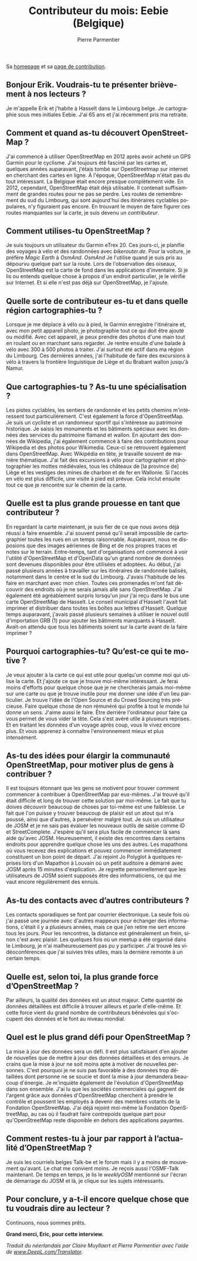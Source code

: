﻿---
title: "Contributeur du mois: Eebie (Belgique)"
featured: 20210306T170422.JPG
layout: post
category: motm
author: Pierre Parmentier
lang: fr
---

Sa [homepage](https://www.openstreetmap.org/user/Eebie) et sa [page de contribution](https://hdyc.neis-one.org/?Eebie).

## Bonjour Erik. Voudrais-tu te présenter brièvement à nos lecteurs ?

Je m'appelle Erik et j'habite à Hasselt dans le Limbourg belge. Je cartographie sous mes initiales Eebie. J'ai 65 ans et j'ai récemment pris ma retraite.

## Comment et quand as-tu découvert OpenStreetMap ?

J'ai commencé à utiliser OpenStreetMap en 2012 après avoir acheté un GPS Garmin pour le cyclisme. J'ai toujours été fasciné par les cartes et, quelques années auparavant, j'étais tombé sur OpenStreetmap sur internet en cherchant des cartes en ligne. À l'époque, OpenStreetMap n'était pas du tout intéressant. La Belgique était encore presque complètement vide. En 2012, cependant, OpenStreetMap était déjà utilisable. Il contenait suffisamment de grandes routes pour ne pas se perdre. Les routes de remembrement du sud du Limbourg, qui sont aujourd'hui des itinéraires cyclables populaires, n'y figuraient pas encore. En trouvant le moyen de faire figurer ces routes manquantes sur la carte, je suis devenu un *contributeur*.

## Comment utilises-tu OpenStreetMap ?

Je suis toujours un utilisateur du Garmin eTrex 20. Ces jours-ci, je planifie des voyages à vélo et des randonnées avec *bikerouter.de*. Pour la voiture, je préfère *Magic Earth* à *OsmAnd*. *OsmAnd* Je l'utilise quand je suis pris au dépourvu quelque part sur la route. Lors de l'observation des oiseaux, OpenStreetMap est la carte de fond dans les applications d'inventaire. Si je lis ou entends quelque chose à propos d'un endroit particulier, je le vérifie sur Internet. Et si elle n'est pas déjà sur OpenStreetMap, je l'ajoute.

## Quelle sorte de contributeur es-tu et dans quelle région cartographies-tu ?

Lorsque je me déplace à vélo ou à pied, le Garmin enregistre l'itinéraire et, avec mon petit appareil photo, je photographie tout ce qui doit être ajouté ou modifié. Avec cet appareil, je peux prendre des photos d'une main tout en roulant ou en marchant sans regarder. Je rentre ensuite d'une balade à vélo avec 300 à 500 photos à traiter. J'ai surtout été actif dans ma région du Limbourg. Ces dernières années, j'ai l'habitude de faire des excursions à vélo à travers la frontière linguistique de Liège et du Brabant wallon jusqu'à Namur.

## Que cartographies-tu ? As-tu une spécialisation ?

Les pistes cyclables, les sentiers de randonnée et les petits chemins m'intéressent tout particulièrement. C'est également la force d'OpenStreetMap. Je suis un cycliste et un randonneur sportif qui s'intéresse au patrimoine historique. Je saisis les monuments et les bâtiments spéciaux avec les données des services du patrimoine flamand et wallon. En ajoutant des données de Wikipedia, j'ai également commencé à faire des contributions pour Wikipedia et des photos pour Wikimedia. Ceux-ci se retrouvent également dans OpenStreetMap. Avec Wikipédia en tête, je travaille souvent de manière thématique. J'ai fait des excursions à vélo pour cartographier et photographier les mottes médiévales, tous les châteaux de \[la province de\] Liège et les vestiges des mines de charbon et de fer en Wallonie. Si l'accès en vélo est plus difficile, une visite à pied est prévue. Cela inclut ensuite tout ce que je rencontre sur le chemin de la carte.

## Quelle est ta plus grande prouesse en tant que contributeur ?

En regardant la carte maintenant, je suis fier de ce que nous avons déjà réussi à faire ensemble. J'ai souvent pensé qu'il serait impossible de cartographier toutes les rues en un temps raisonnable. Auparavant, nous ne disposions que des images aériennes de Bing et de nos propres traces et notes sur le terrain. Entre-temps, tant d'organisations ont commencé à voir l'utilité d'OpenStreetMap et d'OpenData qu'un grand nombre de données sont devenues disponibles pour être utilisées et adoptées.
Au début, j'ai passé plusieurs années à travailler sur les itinéraires de randonnée balisés, notamment dans le centre et le sud du Limbourg. J'avais l'habitude de les faire en marchant avec mon chien. Toutes ces promenades m'ont fait découvrir des endroits où je ne serais jamais allé sans OpenStreetMap.
J'ai également été agréablement surpris lorsqu'un jour j'ai reçu dans le bus une carte OpenStreetMap de Hasselt. Le conseil municipal d'Hasselt l'avait fait imprimer et distribuer dans toutes les boîtes aux lettres d'Hasselt. Quelque temps auparavant, j'avais passé plusieurs semaines à utiliser le nouvel outil d'importation GRB (1) pour ajouter les bâtiments manquants à Hasselt. Avait-on attendu que tous les bâtiments soient sur la carte avant de la faire imprimer ?

## Pourquoi cartographies-tu? Qu’est-ce qui te motive ?

Je veux ajouter à la carte ce qui est utile pour quelqu'un comme moi qui utilise la carte. Et j'ajoute ce que je trouve moi-même intéressant. Je ferai moins d'efforts pour quelque chose que je ne chercherais jamais moi-même sur une carte ou que je trouve inutile pour me donner une idée d'un lieu particulier.
Je trouve l'idée de l'Open Source et du Crowd Sourcing très précieuse. Faire quelque chose de non rémunéré qui profite à tout le monde lui donne un sens.
J'aime aussi le faire. Être derrière l'ordinateur pour faire ça vous permet de vous vider la tête. Cela s'est avéré utile à plusieurs reprises. Et en traitant les données d'un voyage après coup, vous le vivez encore plus. Et vous apprenez à connaître l'environnement mieux et plus intensément.

## As-tu des idées pour élargir la communauté OpenStreetMap, pour motiver plus de gens à contribuer ?

Il est toujours étonnant que les gens se motivent pour trouver comment commencer à contribuer à OpenStreetMap par eux-mêmes. J'ai trouvé qu'il était difficile et long de trouver cette solution par moi-même. Le fait que tu doives découvrir beaucoup de choses par toi-même est une faiblesse. Le fait que l'on puisse y trouver beaucoup de plaisir est un atout qui m'a poussé, ainsi que d'autres, à persévérer malgré tout.
Je suis un utilisateur de JOSM et je ne sais pas évaluer les nouveaux outils de saisie comme iD et StreetComplete. J'espère qu'il sera plus facile de commencer là sans aide qu'avec JOSM. Heureusement, il existe des rencontres dans certains endroits pour apprendre quelque chose les uns des autres. Les mapathons où vous recevez des explications et pouvez commencer immédiatement constituent un bon point de départ. J'ai rejoint Jo Polyglot à quelques reprises lors d'un Mapathon à Louvain où un petit auditoire a démarré avec JOSM après 15 minutes d'explication. Je regrette personnellement que les utilisateurs de JOSM soient supposés être des informaticiens, ce qui me vaut encore régulièrement des ennuis.

## As-tu des contacts avec d’autres contributeurs ?

Les contacts sporadiques se font par courrier électronique. La seule fois où j'ai passé une journée avec d'autres mappeurs pour échanger des informations, c'était il y a plusieurs années, mais ce que j'en retire me sert encore tous les jours. Pour les rencontres, la distance est généralement un frein, sinon c'est avec plaisir. Les quelques fois où un meetup a été organisé dans le Limbourg, je n'ai malheureusement pas pu y participer. J'ai trouvé les vidéoconférences que j'ai suivies très utiles, mais la dernière remonte à un certain temps.

## Quelle est, selon toi, la plus grande force d’OpenStreetMap ?

Par ailleurs, la qualité des données est un atout majeur. Cette quantité de données détaillées est difficile à trouver ailleurs et parle d'elle-même. Et cette force vient du grand nombre de contributeurs bénévoles qui s'occupent des données et le font au niveau mondial.

## Quel est le plus grand défi pour OpenStreetMap ?

La mise à jour des données sera un défi. Il est plus satisfaisant d'en ajouter de nouvelles que de mettre à jour des données détaillées et des erreurs. Je crains que la mise à jour ne soit moins apte à motiver de nouvelles personnes. C'est pourquoi je ne suis pas favorable à des données trop détaillées dont personne ne se soucie et dont la mise à jour demandera beaucoup d'énergie.
Je m'inquiète également de l'évolution d'OpenStreetMap dans son ensemble. J'ai lu que les sociétés commerciales qui gagnent de l'argent grâce aux données d'OpenStreetMap cherchent à prendre le contrôle et poussent les employés à devenir des membres votants de la Fondation OpenStreetMap. J'ai déjà rejoint moi-même la Fondation OpenStreetMap, au cas où il faudrait faire contrepoids quelque part pour qu'OpenStreetMap reste disponible en dehors des applications payantes.

## Comment restes-tu à jour par rapport à l’actualité d’OpenStreetMap ?

Je suis les courriels belges Talk-be et le forum mais il y a moins de mouvement qu'avant. Le chat me convient moins. Je reçois aussi l'OSMF-Talk maintenant. De temps en temps, je lis le *weeklyOSM* mentionné sur l'écran de démarrage du JOSM et là, je clique sur les sujets intéressants.

## Pour conclure, y a-t-il encore quelque chose que tu voudrais dire au lecteur ?

Continuons, nous sommes prêts.

**Grand merci, Eric, pour cette interview.**

*Traduit du néerlandais par Claire Muyllaert et Pierre Parmentier avec l'aide de www.DeepL.com/Translator.*
